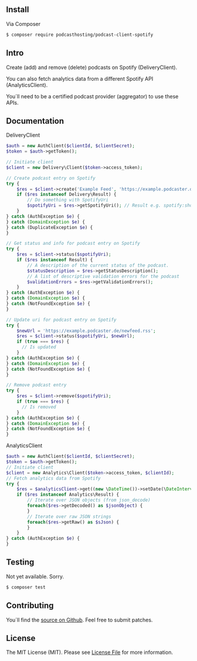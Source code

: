 ## Install

Via Composer

``` bash
$ composer require podcasthosting/podcast-client-spotify
```


## Intro

Create (add) and remove (delete) podcasts on Spotify (DeliveryClient).

You can also fetch analytics data from a different Spotify API (AnalyticsClient).  

You´ll need to be a certified podcast provider (aggregator) to use these APIs.


## Documentation

DeliveryClient

``` php
$auth = new AuthClient($clientId, $clientSecret);
$token = $auth->getToken();

// Initiate client
$client = new Delivery\Client($token->access_token);

// Create podcast entry on Spotify
try {
    $res = $client->create('Example Feed', 'https://example.podcaster.de/feed.rss');
    if ($res instanceof Delivery\Result) {
        // Do something with SpotifyUri
        $spotifyUri = $res->getSpotifyUri(); // Result e.g. spotify:show:123
    }
} catch (AuthException $e) {
} catch (DomainException $e) {
} catch (DuplicateException $e) {
}

// Get status and info for podcast entry on Spotify
try {
    $res = $client->status($spotifyUri);
    if ($res instanceof Result) {
        // A description of the current status of the podcast.
        $statusDescription = $res->getStatusDescription();
        // A list of descriptive validation errors for the podcast
        $validationErrors = $res->getValidationErrors();
    }
} catch (AuthException $e) {
} catch (DomainException $e) {
} catch (NotFoundException $e) {
}

// Update uri for podcast entry on Spotify
try {
    $newUrl = 'https://example.podcaster.de/newfeed.rss';
    $res = $client->status($spotifyUri, $newUrl);
    if (true === $res) {
      // Is updated
    }
} catch (AuthException $e) {
} catch (DomainException $e) {
} catch (NotFoundException $e) {
}

// Remove podcast entry
try {
    $res = $client->remove($spotifyUri);
    if (true === $res) {
      // Is removed
    }    
} catch (AuthException $e) {
} catch (DomainException $e) {
} catch (NotFoundException $e) {
}
```


AnalyticsClient

``` php
$auth = new AuthClient($clientId, $clientSecret);
$token = $auth->getToken();
// Initiate client
$client = new Analytics\Client($token->access_token, $clientId);
// Fetch analytics data from Spotify
try {
    $res = $analyticsClient->get((new \DateTime())->setDate(\DateInterval::createfromdatestring('-1 day')));
    if ($res instanceof Analytics\Result) {
        // Iterate over JSON objects (from json_decode)
        foreach($res->getDecoded() as $jsonObject) {
        }
        // Iterate over raw JSON strings
        foreach($res->getRaw() as $sJson) {
        }
    }     
} catch (AuthException $e) {
}
```


## Testing

Not yet available. Sorry.

``` bash
$ composer test
```


## Contributing

You´ll find the [source on Github](https://github.com/podcasthosting/podcast-client-spotify). Feel free to submit patches. 

## License

The MIT License (MIT). Please see [License File](LICENSE) for more information.
